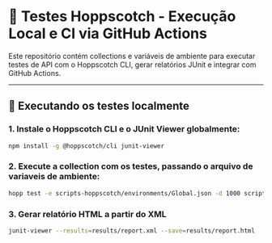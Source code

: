# 🧪 Testes Hoppscotch - Execução Local e CI via GitHub Actions

Este repositório contém collections e variáveis de ambiente para executar testes de API com o Hoppscotch CLI, gerar relatórios JUnit e integrar com GitHub Actions.

---

## 🚀 Executando os testes localmente

### 1. Instale o Hoppscotch CLI e o JUnit Viewer globalmente:

```bash
npm install -g @hoppscotch/cli junit-viewer
```


### 2. Execute a collection com os testes, passando o arquivo de variaveis de ambiente:

```bash
hopp test -e scripts-hoppscotch/environments/Global.json -d 1000 scripts-hoppscotch/collections/testes_api.json --reporter-junit results/report.xml
```

### 3. Gerar relatório HTML a partir do XML

```bash
junit-viewer --results=results/report.xml --save=results/report.html
```

